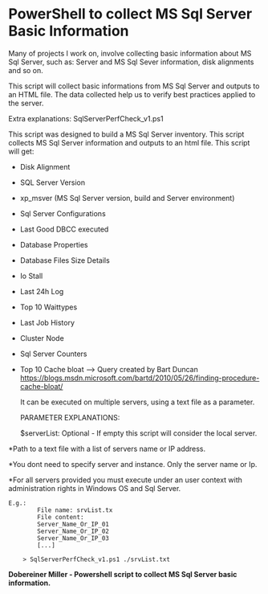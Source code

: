 # PowerShell to collect MS Sql Server Basic Information

Many of projects I work on, involve collecting basic information about MS Sql Server, such as: Server and MS Sql Sever information, disk alignments and so on.

This script will collect basic informations from MS Sql Server and outputs to an HTML file. The data collected help us to verify best practices applied to the server.

Extra explanations:
SqlServerPerfCheck_v1.ps1

This script was designed to build a MS Sql Server inventory. This script collects MS Sql Server information and outputs to an html file.
	This script will get:
- Disk Alignment
- SQL Server Version
- xp_msver (MS Sql Server version, build and Server environment)
- Sql Server Configurations
- Last Good DBCC executed
- Database Properties
- Database Files Size Details
- Io Stall
- Last 24h Log
- Top 10 Waittypes
- Last Job History
- Cluster Node
- Sql Server Counters
- Top 10 Cache bloat --> Query created by Bart Duncan https://blogs.msdn.microsoft.com/bartd/2010/05/26/finding-procedure-cache-bloat/
	
	It can be executed on multiple servers, using a text file as a parameter.

	PARAMETER EXPLANATIONS:
	
	$serverList: Optional - If empty this script will consider the local server.

*Path to a text file with a list of servers name or IP address.

*You dont need to specify server and instance. Only the server name or Ip.

*For all servers provided you must execute under an user context with administration rights in Windows OS and Sql Server.
```
E.g.:
		File name: srvList.tx
		File content:
		Server_Name_Or_IP_01
		Server_Name_Or_IP_02
		Server_Name_Or_IP_03
		[...]
	
	> SqlServerPerfCheck_v1.ps1 ./srvList.txt
```

**Dobereiner Miller - Powershell script to collect MS Sql Server basic information.**
